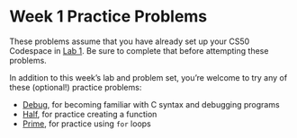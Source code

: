 # Week 1 Practice Problems


These problems assume that you have already set up your CS50 Codespace in [Lab 1](../../labs/1/). Be sure to complete that before attempting these problems.


In addition to this week’s lab and problem set, you’re welcome to try any of these (optional!) practice problems:


* [Debug](Practice_Problems/debug.md), for becoming familiar with C syntax and debugging programs
* [Half](Practice_Problems/half.md), for practice creating a function
* [Prime](Practice_Problems/prime.md), for practice using `for` loops







